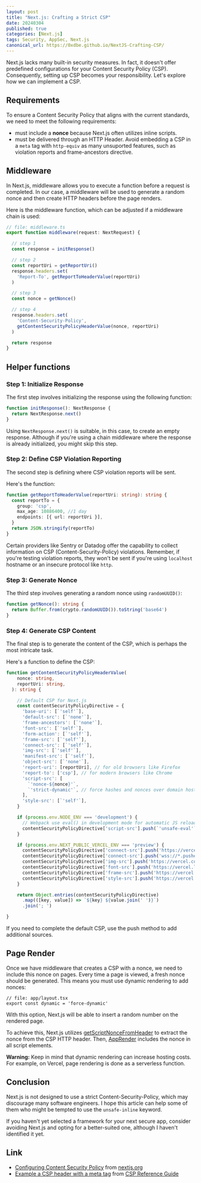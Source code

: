 ```yaml
---
layout: post
title: "Next.js: Crafting a Strict CSP"
date: 20240304
published: true
categories: [Next.js]
tags: Security, AppSec, Next.js
canonical_url: https://0xdbe.github.io/NextJS-Crafting-CSP/
---
```


Next.js lacks many built-in security measures.
In fact, it doesn't offer predefined configurations for your Content Security Policy (CSP).
Consequently, setting up CSP becomes your responsibility.
Let's explore how we can implement a CSP.

## Requirements

To ensure a Content Security Policy that aligns with the current standards, we need to meet the following requirements:

- must include a **nonce** because Next.js often utilizes inline scripts.
- must be delivered through an HTTP Header. Avoid embedding a CSP in a ``meta`` tag with ``http-equiv`` as many unsuported features, such as violation reports and frame-ancestors directive.

## Middleware

In Next.js, middleware allows you to execute a function before a request is completed.
In our case, a middleware will be used to generate a random nonce and then create HTTP headers before the page renders.

Here is the middleware function, which can be adjusted if a middleware chain is used:

```typescript
// file: middleware.ts
export function middleware(request: NextRequest) {

  // step 1
  const response = initResponse()

  // step 2
  const reportUri = getReportUri()
  response.headers.set(
    'Report-To', getReportToHeaderValue(reportUri)
  )

  // step 3
  const nonce = getNonce()

  // step 4
  response.headers.set(
    'Content-Security-Policy',
    getContentSecurityPolicyHeaderValue(nonce, reportUri)
  )

  return response
}
```

## Helper functions

### Step 1: Initialize Response

The first step involves initializing the response using the following function:

```typescript
function initResponse(): NextResponse {
  return NextResponse.next()
}
```

Using ``NextResponse.next()`` is suitable, in this case, to create an empty response.
Although if you're using a chain middleware where the response is already initialized, you might skip this step.

### Step 2: Define CSP Violation Reporting

The second step is defining where CSP violation reports will be sent.

Here's the function:

```typescript
function getReportToHeaderValue(reportUri: string): string {
  const reportTo = {
    group: 'csp',
    max_age: 10886400, //1 day
    endpoints: [{ url: reportUri }],
  }
  return JSON.stringify(reportTo)
}
```

Certain providers like Sentry or Datadog offer the capability to collect information on CSP (Content-Security-Policy) violations. Remember, if you're testing violation reports, they won't be sent if you're using ``localhost`` hostname or an insecure protocol like ``http``.

### Step 3: Generate Nonce

The third step involves generating a random nonce using ``randomUUID()``:

```typescript
function getNonce(): string {
  return Buffer.from(crypto.randomUUID()).toString('base64')
}
```

### Step 4: Generate CSP Content

The final step is to generate the content of the CSP, which is perhaps the most intricate task.

Here's a function to define the CSP:


```typescript
function getContentSecurityPolicyHeaderValue(
    nonce: string,
    reportUri: string,
  ): string {

    // Default CSP for Next.js
    const contentSecurityPolicyDirective = {
      'base-uri': [`'self'`],
      'default-src': [`'none'`],
      'frame-ancestors': [`'none'`],
      'font-src': [`'self'`],
      'form-action': [`'self'`],
      'frame-src': [`'self'`],
      'connect-src': [`'self'`],
      'img-src': [`'self'`],
      'manifest-src': [`'self'`],
      'object-src': [`'none'`],
      'report-uri': [reportUri], // for old browsers like Firefox
      'report-to': ['csp'], // for modern browsers like Chrome
      'script-src': [
        `'nonce-${nonce}'`,
        `'strict-dynamic'`, // force hashes and nonces over domain host lists
      ],
      'style-src': [`'self'`],
    }

    if (process.env.NODE_ENV === 'development') {
      // Webpack use eval() in development mode for automatic JS reloading
      contentSecurityPolicyDirective['script-src'].push(`'unsafe-eval'`)
    }

    if (process.env.NEXT_PUBLIC_VERCEL_ENV === 'preview') {
      contentSecurityPolicyDirective['connect-src'].push('https://vercel.live')
      contentSecurityPolicyDirective['connect-src'].push('wss://*.pusher.com')
      contentSecurityPolicyDirective['img-src'].push('https://vercel.com')
      contentSecurityPolicyDirective['font-src'].push('https://vercel.live')
      contentSecurityPolicyDirective['frame-src'].push('https://vercel.live')
      contentSecurityPolicyDirective['style-src'].push('https://vercel.live')
    }

    return Object.entries(contentSecurityPolicyDirective)
      .map(([key, value]) => `${key} ${value.join(' ')}`)
      .join('; ')

}
```

If you need to complete the default CSP, use the push method to add additional sources.

## Page Render

Once we have middleware that creates a CSP with a nonce, we need to include this nonce on pages.
Every time a page is viewed, a fresh nonce should be generated.
This means you must use dynamic rendering to add nonces:

```
// file: app/layout.tsx
export const dynamic = 'force-dynamic'
```

With this option, Next.js will be able to insert a random number on the rendered page.

To achieve this, Next.js utilizes [getScriptNonceFromHeader](https://github.com/vercel/next.js/blob/v14.1.0/packages/next/src/server/app-render/get-script-nonce-from-header.tsx) to extract the nonce from the CSP HTTP header.
Then, [AppRender](https://github.com/vercel/next.js/blob/7744cc91beae7169c264e4a7508ef55256c4ab42/packages/next/src/server/app-render/app-render.tsx) includes the nonce in all script elements.

**Warning:** Keep in mind that dynamic rendering can increase hosting costs. For example, on Vercel, page rendering is done as a serverless function.

## Conclusion

Next.js is not designed to use a strict Content-Security-Policy, which may discourage many software engineers.
I hope this article can help some of them who might be tempted to use the ``unsafe-inline`` keyword.

If you haven't yet selected a framework for your next secure app, consider avoiding Next.js and opting for a better-suited one, although I haven't identified it yet.

## Link

- [Configuring Content Security Policy](https://nextjs.org/docs/app/building-your-application/configuring/content-security-policy) from [nextjs.org](https://nextjs.org/)
- [Example a CSP header with a meta tag](https://content-security-policy.com/examples/meta/) from [CSP Reference Guide](https://content-security-policy.com/)
